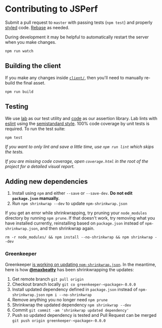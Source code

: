 # Contributing to JSPerf

Submit a pull request to `master` with passing tests (`npm test`) and properly [styled](https://github.com/Flet/semistandard) code. [Rebase](https://git-scm.com/docs/git-rebase) as needed.

During development it may be helpful to automatically restart the server when you make changes.

```
npm run watch
```

## Building the client

If you make any changes inside [`client/`](https://github.com/jsperf/jsperf.com/tree/master/client), then you'll need to manually re-build the final asset.

```
npm run build
```

## Testing

We use [lab](https://github.com/hapijs/lab) as our test utility and [code](https://github.com/hapijs/code) as our assertion library. Lab lints with [eslint](http://eslint.org/) using the [semistandard style](https://github.com/Flet/semistandard). 100% code coverage by unit tests is required. To run the test suite:

```
npm test
```

_If you want to only lint and save a little time, use `npm run lint` which skips the tests._

_If you are missing code coverage, open `coverage.html` in the root of the project for a detailed visual report._

## Adding new dependencies

1. Install using `npm` and either `--save` or `--save-dev`. **Do not edit `package.json` manually.**
2. Run `npm shrinkwrap --dev` to update `npm-shrinkwrap.json`

If you get an error while shrinkwrapping, try pruning your `node_modules` directory by running `npm prune`. If that doesn't work, try removing what you have installed currently, reinstalling based on `package.json` instead of `npm-shrinkwrap.json`, and then shrinkwrap again.

```
rm -r node_modules/ && npm install --no-shrinkwrap && npm shrinkwrap --dev
```

### Greenkeeper

Greenkeeper [is working on updating `npm-shrinkwrap.json`](https://github.com/greenkeeperio/greenkeeper/issues/96). In the meantime, here is how [**@maxbeatty**](https://github.com/maxbeatty) has been shrinkwrapping the updates:

1. Get remote branch `git pull origin`
2. Checkout branch locally `git co greenkeeper-<package>-0.0.0`
3. Install updated dependency defined in `package.json` instead of `npm-shrinkwrap.json` `npm i --no-shrinkwrap`
4. Remove anything you no longer need `npm prune`
5. Shrinkwrap the updated dependency `npm shrinkwrap --dev`
6. Commit `git commit -am 'shrinkwrap updated dependency'`
7. Push so updated dependency is tested and Pull Request can be merged `git push origin greenkeeper-<package>-0.0.0`
